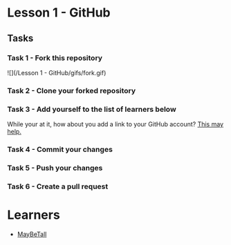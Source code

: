 # Lesson 1 - GitHub
## Tasks
### Task 1 - Fork this repository
![](/Lesson 1 - GitHub/gifs/fork.gif)
### Task 2 - Clone your forked repository
### Task 3 - Add yourself to the list of learners below
While your at it, how about you add a link to your GitHub account? [This may help.](https://guides.github.com/features/mastering-markdown/)
### Task 4 - Commit your changes
### Task 5 - Push your changes
### Task 6 - Create a pull request

# Learners
*  [MayBeTall](https://github.com/MayBeTall)

